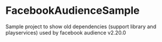 # FacebookAudienceSample

Sample project to show old dependencies (support library and playservices) used by 
facebook audience v2.20.0 